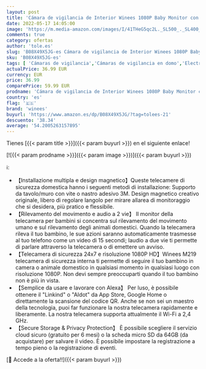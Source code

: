 ```yaml
---
layout: post
title: 'Cámara de vigilancia de Interior Winees 1080P Baby Monitor con cámara de visión Nocturna Cámara WiFi con App Cámara para Perros con Audio bidireccional  Compatible con Alexa'
date: 2022-05-17 14:05:00
image: 'https://m.media-amazon.com/images/I/41THeG5qc2L._SL500_._SL400_.jpg'
comments: true
category: ofertas
author: 'tole.es'
slug: 'B08X49X5JG-es Cámara de vigilancia de Interior Winees 1080P Baby Monitor...'
sku: 'B08X49X5JG-es'
tags: [ 'Cámaras de vigilancia','Cámaras de vigilancia en domo','Electrónica','Fotografía y videocámaras','alexa','winees','🇪🇸', ]
actualPrice: 36.99 EUR
currency: EUR
price: 36.99
comparePrice: 59.99 EUR
prodname: 'Cámara de vigilancia de Interior Winees 1080P Baby Monitor con cámara de visión Nocturna Cámara WiFi con App Cámara para Perros con Audio bidireccional  Compatible con Alexa'
country: 'es'
flag: '🇪🇸'
brand: 'winees'
buyurl: 'https://www.amazon.es/dp/B08X49X5JG/?tag=tolees-21'
descuento: '38.34'
average: '54.2005263157895'
---
```


Tienes [{{< param title >}}]({{< param buyurl >}}) en el siguiente enlace!

[![{{< param prodname >}}]({{< param image >}})]({{< param buyurl >}})

ℹ️:

- 【Installazione multipla e design magnetico】Queste telecamere di sicurezza domestica hanno i seguenti metodi di installazione: Supporto da tavolo/muro con vite o nastro adesivo 3M. Design magnetico creativo originale, libero di regolare langolo per mirare allarea di monitoraggio che si desidera, più pratico e flessibile.
- 【Rilevamento del movimento e audio a 2 vie】 Il monitor della telecamera per bambini si concentra sul rilevamento del movimento umano e sul rilevamento degli animali domestici. Quando la telecamera rileva il tuo bambino, le sue azioni saranno automaticamente trasmesse al tuo telefono come un video di 15 secondi; laudio a due vie ti permette di parlare attraverso la telecamera o di emettere un avviso.
- 【Telecamera di sicurezza 24x7 e risoluzione 1080P HD】Winees M219 telecamera di sicurezza interna ti permette di seguire il tuo bambino in camera o animale domestico in qualsiasi momento in qualsiasi luogo con risoluzione 1080P. Non devi sempre preoccuparti quando il tuo bambino non è più in vista.
- 【Semplice da usare e lavorare con Alexa】 Per luso, è possibile ottenere il "Linkind" o "AIdot" da App Store, Google Home o direttamente la scansione del codice QR. Anche se non sei un maestro della tecnologia, puoi far funzionare la nostra telecamera rapidamente e liberamente. La nostra telecamera supporta attualmente il Wi-Fi a 2,4 GHz.
- 【Secure Storage & Privacy Protection】 È possibile scegliere il servizio cloud sicuro (gratuito per 6 mesi) o la scheda micro SD da 64GB (da acquistare) per salvare il video. È possibile impostare la registrazione a tempo pieno o la registrazione di eventi.

[🛒 Accede a la oferta!!]({{< param buyurl >}})
